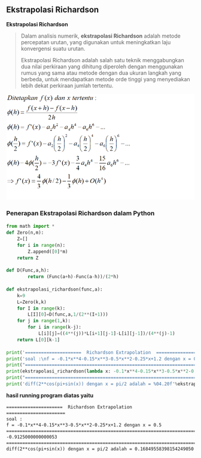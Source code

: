 ## Ekstrapolasi Richardson

**Ekstrapolasi Richardson** 

> Dalam analisis numerik, **ekstrapolasi Richardson** adalah metode percepatan urutan, yang digunakan untuk meningkatkan laju konvergensi suatu urutan.
>
> Ekstrapolasi Richardson adalah salah satu teknik menggabungkan dua nilai perkiraan yang dihitung diperoleh dengan menggunakan rumus yang sama atau metode dengan dua ukuran langkah yang berbeda, untuk mendapatkan metode orde tinggi yang menyediakan lebih dekat perkiraan jumlah tertentu.

![](Ekstrapolasi_Richardson.png)

### Penerapan Ekstrapolasi Richardson dalam Python

```python
from math import *
def Zero(n,m):
    Z=[]
    for i in range(n):
        Z.append([0]*m)
    return Z

def D(Func,a,h):
        return (Func(a+h)-Func(a-h))/(2*h)

def ekstrapolasi_richardson(func,a): 
    k=9 
    L=Zero(k,k)
    for I in range(k):
        L[I][0]=D(func,a,1/(2**(I+1)))
    for j in range(1,k):
        for i in range(k-j):
            L[i][j]=((4**(j))*L[i+1][j-1]-L[i][j-1])/(4**(j)-1)
    return L[0][k-1]
    
print('=====================  Richardson Extrapolation  ======================')
print('soal :\nf = -0.1*x**4-0.15*x**3-0.5*x**2-0.25*x+1.2 dengan x = 0.5')
print("=======================================================================")
print(ekstrapolasi_richardson(lambda x: -0.1*x**4-0.15*x**3-0.5*x**2-0.25*x+1.2 ,0.5))
print("=======================================================================")
print('diff(2**cos(pi+sin(x)) dengan x = pi/2 adalah = %04.20f'%ekstrapolasi_richardson(lambda x: 2**cos(pi+sin(x)),pi/3))


```

**hasil running program diatas yaitu**

```
=====================  Richardson Extrapolation  ======================
soal :
f = -0.1*x**4-0.15*x**3-0.5*x**2-0.25*x+1.2 dengan x = 0.5
=======================================================================
-0.9125000000000053
=======================================================================
diff(2**cos(pi+sin(x)) dengan x = pi/2 adalah = 0.16849558398154249050

```

<script type="text/x-mathjax-config">
MathJax.Hub.Config({
  tex2jax: {inlineMath: [['$$','$$']]}
});
</script>
  <script type="text/javascript" async
  src="https://cdn.mathjax.org/mathjax/latest/MathJax.js?config=TeX-MML-AM_CHTML">
</script>